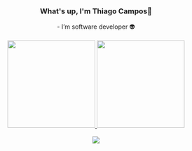 <div align="center">
<h3> What's up, I'm Thiago Campos👋</h3>
- I’m software developer 👽
</div> 
<br>
<div align="center">
  <a href="https://github.com/thfields">
  <img height="200em" src="https://github-readme-stats.vercel.app/api?username=thfields&show_icons=true&theme=blue-green&include_all_commits=true&count_private=true"/>
  <img height="200em" src="https://github-readme-stats.vercel.app/api/top-langs/?username=thfields&layout=compact&langs_count=7&theme=blue-green"/>
</div>

<div style="display: inline_block" align="center"><br>

<img src="https://skillicons.dev/icons?i=php,wordpress,nodejs,js,ts,react,angular,spring,python,flutter" />

  
</div>
